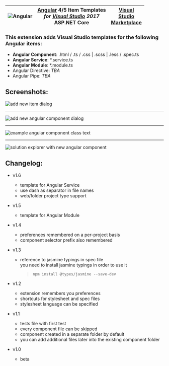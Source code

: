 
 ![Angular](https://xpasza.gallerycdn.vsassets.io/extensions/xpasza/angular4itemtemplates/1.5/1500990609347/Microsoft.VisualStudio.Services.Icons.Default) | [Angular](https://angular.io/) 4/5 Item Templates<br/>*for [Visual Studio](https://www.visualstudio.com/vs) 2017*<br/>ASP.NET Core | [Visual<br/>Studio<br/>Marketplace](https://marketplace.visualstudio.com/items?itemName=xpasza.Angular4ItemTemplates)
:---:|:---:|:---:

### This extension adds Visual Studio templates for the following Angular items:
 - **Angular Component**: .html / .ts / .css | .scss | .less / .spec.ts
 - **Angular Service**: *.service.ts
 - **Angular Module**: *.module.ts
 - Angular Directive: *TBA*
 - Angular Pipe: *TBA*

## Screenshots:
![add new item dialog](https://xpasza.gallerycdn.vsassets.io/extensions/xpasza/angular4itemtemplates/1.5/1500990609347/272394/1/add-new-item-v1.2.png)

---

![add new angular component dialog](https://xpasza.gallerycdn.vsassets.io/extensions/xpasza/angular4itemtemplates/1.5/1500990609347/272393/1/angular-component-wizard-v1.2.png)

---

![example angular component class text](https://xpasza.gallerycdn.vsassets.io/extensions/xpasza/angular4itemtemplates/1.5/1500990609347/272320/1/angular-component-class.png)

---

![solution explorer with new angular component](https://xpasza.gallerycdn.vsassets.io/extensions/xpasza/angular4itemtemplates/1.5/1500990609347/272356/1/angular-component-files-v1.1.png)

## Changelog:
- v1.6
   - template for Angular Service
   - use dash as separator in file names
   - web/folder project type support

- v1.5
   - template for Angular Module

- v1.4
   - preferences remembered on a per-project basis
   - component selector prefix also remembered

- v1.3
   - reference to jasmine typings in spec file<br/>
     you need to install jasmine typings in order to use it
     > `npm install @types/jasmine --save-dev`

- v1.2
   - extension remembers you preferences
   - shortcuts for stylesheet and spec files
   - stylesheet language can be specified

- v1.1
   - tests file with first test
   - every component file can be skipped
   - component created in a separate folder by default
   - you can add additional files later into the existing component folder

- v1.0
   - beta